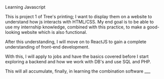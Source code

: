 Learning Javascript 

This is project 1 of Tree's printing; I want to display them on a website to understand how js interacts with HTML/CSS.
My end goal is to be able to use my internship knowledge, combined with this practice, to make a good-looking website which is also functional.

After this understanding, I will move on to ReactJS to gain a complete understanding of front-end development.

With this, I will apply to jobs and have the basics covered before I start exploring a backend and how we work with DB's and use SQL and PHP.

This will all accumulate, finally, in learning the combination software ___
